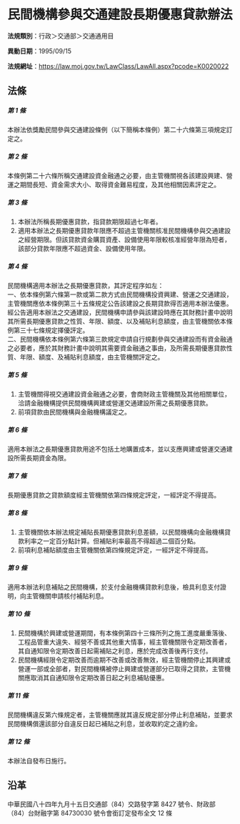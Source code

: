 # 民間機構參與交通建設長期優惠貸款辦法


**法規類別**：行政＞交通部＞交通通用目

**異動日期**：1995/09/15  

**法規網址**：https://law.moj.gov.tw/LawClass/LawAll.aspx?pcode=K0020022



## 法條
##### 第 1 條
本辦法依獎勵民間參與交通建設條例（以下簡稱本條例）第二十六條第三項規定訂定之。

##### 第 2 條
本條例第二十六條所稱交通建設資金融通之必要，由主管機關視各該建設興建、營運之期間長短、資金需求大小、取得資金難易程度，及其他相關因素評定之。

##### 第 3 條
1. 本辦法所稱長期優惠貸款，指貸款期限超過七年者。
1. 適用本辦法之長期優惠貸款年限應不超過主管機關核准民間機構參與交通建設之經營期限。但該貸款資金購買資產、設備使用年限較核准經營年限為短者，該部分貸款年限應不超過資金、設備使用年限。

##### 第 4 條
民間機構適用本辦法之長期優惠貸款，其評定程序如左：  
一、依本條例第六條第一款或第二款方式由民間機構投資興建、營運之交通建設，主管機關應依本條例第三十五條規定公告該建設之長期貸款得否適用本辦法優惠。經公告適用本辦法之交通建設，民間機構申請參與該建設時應在其財務計畫中說明其所需長期優惠貸款之性質、年限、額度、以及補貼利息額度，由主管機關依本條例第三十七條規定擇優評定。  
二、民間機構依本條例第六條第三款規定申請自行規劃參與交通建設而有資金融通之必要者，應於其財務計畫中說明其需要資金融通之事由，及所需長期優惠貸款性質、年限、額度、及補貼利息額度，由主管機關評定之。

##### 第 5 條
1. 主管機關得視交通建設資金融通之必要，會商財政主管機關及其他相關單位，洽請金融機構提供民間機構興建或營運交通建設所需之長期優惠貸款。
1. 前項貸款由民間機構與金融機構議定之。

##### 第 6 條
適用本辦法之長期優惠貸款用途不包括土地購置成本，並以支應興建或營運交通建設所需長期資金為限。

##### 第 7 條
長期優惠貸款之貸款額度經主管機關依第四條規定評定，一經評定不得提高。

##### 第 8 條
1. 主管機關依本辦法規定補貼長期優惠貸款利息差額，以民間機構向金融機構貸款利率之一定百分點計算。但補貼利率最高不得超過二個百分點。
1. 前項利息補貼額度由主管機關依第四條規定評定，一經評定不得提高。

##### 第 9 條
適用本辦法利息補貼之民間機構，於支付金融機構貸款利息後，檢具利息支付證明，向主管機關申請核付補貼利息。

##### 第 10 條
1. 民間機構於興建或營運期間，有本條例第四十三條所列之施工進度嚴重落後、工程品管重大違失、經營不善或其他重大情事，經主管機關限令定期改善者，其自通知限令定期改善日起需補貼之利息，應於完成改善後再行支付。
1. 民間機構經限令定期改善而逾期不改善或改善無效，經主管機關停止其興建或營運一部或全部者，對民間機構被停止興建或營運部分已取得之貸款，主管機關應取消其自通知限令定期改善日起之利息補貼優惠。

##### 第 11 條
民間機構違反第六條規定者，主管機關應就其違反規定部分停止利息補貼，並要求民間機構償還該部分自違反日起已補貼之利息，並收取約定之違約金。

##### 第 12 條
本辦法自發布日施行。

## 沿革
中華民國八十四年九月十五日交通部（84）交路發字第 8427 號令、財政部（84）台財融字第 84730030 號令會銜訂定發布全文 12 條
